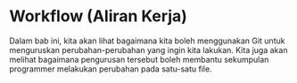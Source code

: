 # Workflow (Aliran Kerja)

Dalam bab ini, kita akan lihat bagaimana kita boleh menggunakan Git untuk
menguruskan perubahan-perubahan yang ingin kita lakukan. Kita juga akan melihat
bagaimana pengurusan tersebut boleh membantu sekumpulan programmer melakukan
perubahan pada satu-satu file.

